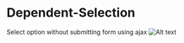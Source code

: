 # Dependent-Selection
Select option without submitting form using ajax
![Alt text](/relative/path/to/front-page.jpg?raw=true "Screenshot")
